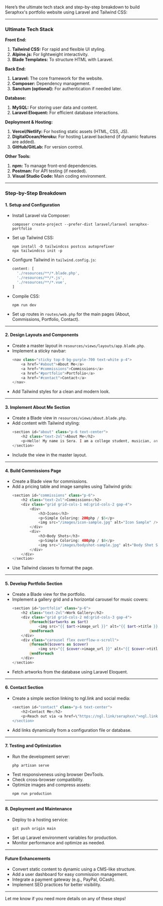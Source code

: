 Here’s the ultimate tech stack and step-by-step breakdown to build Seraphxx's portfolio website using Laravel and Tailwind CSS:

---

### **Ultimate Tech Stack**

**Front End:**
1. **Tailwind CSS:** For rapid and flexible UI styling.
2. **Alpine.js:** For lightweight interactivity.
3. **Blade Templates:** To structure HTML with Laravel.

**Back End:**
1. **Laravel:** The core framework for the website.
2. **Composer:** Dependency management.
3. **Sanctum (optional):** For authentication if needed later.

**Database:**
1. **MySQL:** For storing user data and content.
2. **Laravel Eloquent:** For efficient database interactions.

**Deployment & Hosting:**
1. **Vercel/Netlify:** For hosting static assets (HTML, CSS, JS).
2. **DigitalOcean/Heroku:** For hosting Laravel backend (if dynamic features are added).
3. **GitHub/GitLab:** For version control.

**Other Tools:**
1. **npm:** To manage front-end dependencies.
2. **Postman:** For API testing (if needed).
3. **Visual Studio Code:** Main coding environment.

---

### **Step-by-Step Breakdown**

#### **1. Setup and Configuration**
- Install Laravel via Composer:
  ```
  composer create-project --prefer-dist laravel/laravel seraphxx-portfolio
  ```
- Set up Tailwind CSS:
  ```
  npm install -D tailwindcss postcss autoprefixer
  npx tailwindcss init -p
  ```
- Configure Tailwind in `tailwind.config.js`:
  ```js
  content: [
    './resources/**/*.blade.php',
    './resources/**/*.js',
    './resources/**/*.vue',
  ]
  ```
- Compile CSS:
  ```
  npm run dev
  ```
- Set up routes in `routes/web.php` for the main pages (About, Commissions, Portfolio, Contact).

---

#### **2. Design Layouts and Components**
- Create a master layout in `resources/views/layouts/app.blade.php`.
- Implement a sticky navbar:
  ```php
  <nav class="sticky top-0 bg-purple-700 text-white p-4">
      <a href="#about">About Me</a>
      <a href="#commissions">Commissions</a>
      <a href="#portfolio">Portfolio</a>
      <a href="#contact">Contact</a>
  </nav>
  ```
- Add Tailwind styles for a clean and modern look.

---

#### **3. Implement About Me Section**
- Create a Blade view in `resources/views/about.blade.php`.
- Add content with Tailwind styling:
  ```php
  <section id="about" class="p-6 text-center">
      <h2 class="text-2xl">About Me</h2>
      <p>Hello! My name is Sera. I am a college student, musician, and artist...</p>
  </section>
  ```
- Include the view in the master layout.

---

#### **4. Build Commissions Page**
- Create a Blade view for commissions.
- Add a pricing table and image samples using Tailwind grids:
  ```php
  <section id="commissions" class="p-6">
      <h2 class="text-2xl">Commissions</h2>
      <div class="grid grid-cols-1 md:grid-cols-2 gap-4">
          <div>
              <h3>Icons</h3>
              <p>Simple Coloring: 200php / $5</p>
              <img src="/images/icon-sample.jpg" alt="Icon Sample" />
          </div>
          <div>
              <h3>Body Shots</h3>
              <p>Simple Coloring: 400php / $8</p>
              <img src="/images/bodyshot-sample.jpg" alt="Body Shot Sample" />
          </div>
      </div>
  </section>
  ```
- Use Tailwind classes to format the page.

---

#### **5. Develop Portfolio Section**
- Create a Blade view for the portfolio.
- Implement a gallery grid and a horizontal carousel for music covers:
  ```php
  <section id="portfolio" class="p-6">
      <h2 class="text-2xl">Work Gallery</h2>
      <div class="grid grid-cols-2 md:grid-cols-3 gap-4">
          @foreach($artworks as $art)
              <img src="{{ $art->image_url }}" alt="{{ $art->title }}" />
          @endforeach
      </div>
      <div class="carousel flex overflow-x-scroll">
          @foreach($covers as $cover)
              <img src="{{ $cover->image_url }}" alt="{{ $cover->title }}" />
          @endforeach
      </div>
  </section>
  ```
- Fetch artworks from the database using Laravel Eloquent.

---

#### **6. Contact Section**
- Create a simple section linking to ngl.link and social media:
  ```php
  <section id="contact" class="p-6 text-center">
      <h2>Contact Me</h2>
      <p>Reach out via <a href=\"https://ngl.link/seraphxx\">ngl.link</a> or on social media!</p>
  </section>
  ```
- Add links dynamically from a configuration file or database.

---

#### **7. Testing and Optimization**
- Run the development server:
  ```
  php artisan serve
  ```
- Test responsiveness using browser DevTools.
- Check cross-browser compatibility.
- Optimize images and compress assets:
  ```
  npm run production
  ```

---

#### **8. Deployment and Maintenance**
- Deploy to a hosting service:
  ```
  git push origin main
  ```
- Set up Laravel environment variables for production.
- Monitor performance and optimize as needed.

---

#### **Future Enhancements**
- Convert static content to dynamic using a CMS-like structure.
- Add a user dashboard for easy commission management.
- Integrate a payment gateway (e.g., PayPal, GCash).
- Implement SEO practices for better visibility.

---

Let me know if you need more details on any of these steps!
